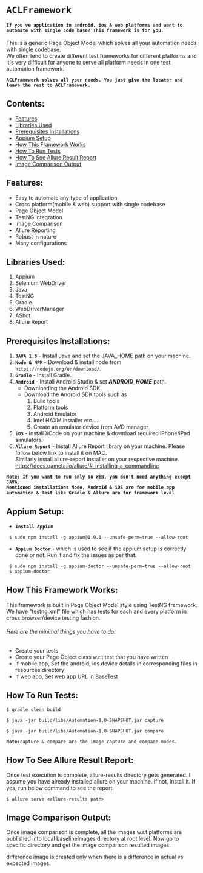 # `ACLFramework`
<b>`If you've application in android, ios & web platforms and want to automate with single code base? This framework is for you.`</b><br><br>
This is a generic Page Object Model which solves all your automation needs with single codebase.<br>
We often tend to create different test frameworks for different platforms and it's very difficult for anyone to serve all platform needs in one test automation framework.<br>

<b>`ACLFramework solves all your needs. You just give the locator and leave the rest to ACLFramework.`</b><br>

## Contents:

* [Features](#features)
* [Libraries Used](#libraries-used)
* [Prerequisites Installations](#prerequisites-installations)
* [Appium Setup](#appium-setup)
* [How This Framework Works](#how-this-framework-works)
* [How To Run Tests](#how-to-run-tests)
* [How To See Allure Result Report](#how-to-see-allure-result-report)
* [Image Comparison Output](#image-comparison-output)

## Features:

* Easy to automate any type of application 
* Cross platform(mobile & web) support with single codebase
* Page Object Model
* TestNG integration
* Image Comparison
* Allure Reporting
* Robust in nature
* Many configurations

## Libraries Used:

1. Appium
2. Selenium WebDriver
3. Java
4. TestNG
5. Gradle
6. WebDriverManager
7. AShot
8. Allure Report

## Prerequisites Installations:

1. <b>`JAVA 1.8`</b> - Install Java and set the JAVA_HOME path on your machine.
2. <b>`Node & NPM`</b> - Download & install node from `https://nodejs.org/en/download/`.
3. <b>`Gradle`</b> - Install Gradle.
4. <b>`Android`</b> - Install Android Studio & set <i><b>ANDROID_HOME</b></i> path.<br>
    -  Downloading the Android SDK
    -  Download the Android SDK tools such as 
       1. Build tools
       2. Platform tools
       3. Android Emulator
       4. Intel HAXM installer etc.....
       5. Create an emulator device from AVD manager   
5. <b>`iOS`</b> - Install XCode on your machine & download required iPhone/iPad simulators.<br>
6. <b>`Allure Report`</b> - Install Allure Report library on your machine. Please follow below link to install it on MAC.<br>
    Similarly install allure-report installer on your respective machine.
    https://docs.qameta.io/allure/#_installing_a_commandline
    
<b>`Note: If you want to run only on WEB, you don't need anything except JAVA.`</b><br>
<b>`Mentioned installations Node, Android & iOS are for mobile app automation & Rest like Gradle & Allure are for framework level`</b> 

## Appium Setup:

- <b>`Install Appium`</b> 
``` 
 $ sudo npm install -g appium@1.9.1 --unsafe-perm=true --allow-root 
```
- <b>`Appium Doctor`</b> - which is used to see if the appium setup is correctly done or not. Run it and fix the issues as per that.<br>
``` 
 $ sudo npm install -g appium-doctor --unsafe-perm=true --allow-root
 $ appium-doctor
```

## How This Framework Works:

This framework is built in Page Object Model style using TestNG framework.<br>
We have "testng.xml" file which has tests for each and every platform in cross browser/device testing fashion.
 
###### Here are the minimal things you have to do:
 
 - Create your tests
 - Create your Page Object class w.r.t test that you have written
 - If mobile app, Set the android, ios device details in corresponding files in resources directory
 - If web app, Set web app URL in BaseTest
 
## How To Run Tests:

```
$ gradle clean build
```
```
$ java -jar build/libs/Automation-1.0-SNAPSHOT.jar capture
```
```
$ java -jar build/libs/Automation-1.0-SNAPSHOT.jar compare
```
<b>`Note:`</b>`capture & compare are the image capture and compare modes.`</b>

## How To See Allure Result Report:

Once test execution is complete, allure-results directory gets generated. I assume you have already installed allure on your machine. If not, install it. If yes, run below command to see the report.
```
$ allure serve <allure-results path>
```

## Image Comparison Output:

Once image comparison is complete, all the images w.r.t platforms are published into local baselineImages directory at root level.
Now go to specific directory and get the image comparison resulted images.

difference image is created only when there is a difference in actual vs expected images.